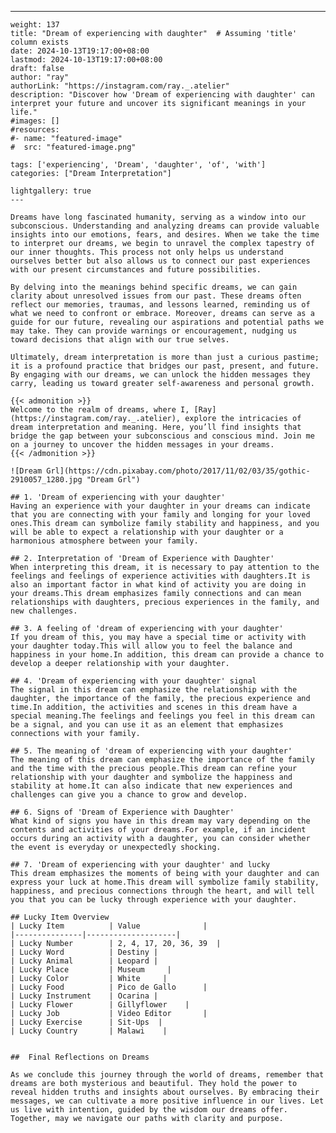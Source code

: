 ---
    weight: 137
    title: "Dream of experiencing with daughter"  # Assuming 'title' column exists
    date: 2024-10-13T19:17:00+08:00
    lastmod: 2024-10-13T19:17:00+08:00
    draft: false
    author: "ray"
    authorLink: "https://instagram.com/ray._.atelier"
    description: "Discover how 'Dream of experiencing with daughter' can interpret your future and uncover its significant meanings in your life."
    #images: []
    #resources:
    #- name: "featured-image"
    #  src: "featured-image.png"
    
    tags: ['experiencing', 'Dream', 'daughter', 'of', 'with']
    categories: ["Dream Interpretation"]
    
    lightgallery: true
    ---
    
    Dreams have long fascinated humanity, serving as a window into our subconscious. Understanding and analyzing dreams can provide valuable insights into our emotions, fears, and desires. When we take the time to interpret our dreams, we begin to unravel the complex tapestry of our inner thoughts. This process not only helps us understand ourselves better but also allows us to connect our past experiences with our present circumstances and future possibilities.
    
    By delving into the meanings behind specific dreams, we can gain clarity about unresolved issues from our past. These dreams often reflect our memories, traumas, and lessons learned, reminding us of what we need to confront or embrace. Moreover, dreams can serve as a guide for our future, revealing our aspirations and potential paths we may take. They can provide warnings or encouragement, nudging us toward decisions that align with our true selves.
    
    Ultimately, dream interpretation is more than just a curious pastime; it is a profound practice that bridges our past, present, and future. By engaging with our dreams, we can unlock the hidden messages they carry, leading us toward greater self-awareness and personal growth.
    
    {{< admonition >}}
    Welcome to the realm of dreams, where I, [Ray](https://instagram.com/ray._.atelier), explore the intricacies of dream interpretation and meaning. Here, you’ll find insights that bridge the gap between your subconscious and conscious mind. Join me on a journey to uncover the hidden messages in your dreams.
    {{< /admonition >}}
    
    ![Dream Grl](https://cdn.pixabay.com/photo/2017/11/02/03/35/gothic-2910057_1280.jpg "Dream Grl")
    
    ## 1. 'Dream of experiencing with your daughter'
    Having an experience with your daughter in your dreams can indicate that you are connecting with your family and longing for your loved ones.This dream can symbolize family stability and happiness, and you will be able to expect a relationship with your daughter or a harmonious atmosphere between your family.
    
    ## 2. Interpretation of 'Dream of Experience with Daughter'
    When interpreting this dream, it is necessary to pay attention to the feelings and feelings of experience activities with daughters.It is also an important factor in what kind of activity you are doing in your dreams.This dream emphasizes family connections and can mean relationships with daughters, precious experiences in the family, and new challenges.
    
    ## 3. A feeling of 'dream of experiencing with your daughter'
    If you dream of this, you may have a special time or activity with your daughter today.This will allow you to feel the balance and happiness in your home.In addition, this dream can provide a chance to develop a deeper relationship with your daughter.
    
    ## 4. 'Dream of experiencing with your daughter' signal
    The signal in this dream can emphasize the relationship with the daughter, the importance of the family, the precious experience and time.In addition, the activities and scenes in this dream have a special meaning.The feelings and feelings you feel in this dream can be a signal, and you can use it as an element that emphasizes connections with your family.
    
    ## 5. The meaning of 'dream of experiencing with your daughter'
    The meaning of this dream can emphasize the importance of the family and the time with the precious people.This dream can refine your relationship with your daughter and symbolize the happiness and stability at home.It can also indicate that new experiences and challenges can give you a chance to grow and develop.
    
    ## 6. Signs of 'Dream of Experience with Daughter'
    What kind of signs you have in this dream may vary depending on the contents and activities of your dreams.For example, if an incident occurs during an activity with a daughter, you can consider whether the event is everyday or unexpectedly shocking.
    
    ## 7. 'Dream of experiencing with your daughter' and lucky
    This dream emphasizes the moments of being with your daughter and can express your luck at home.This dream will symbolize family stability, happiness, and precious connections through the heart, and will tell you that you can be lucky through experience with your daughter.
    
    ## Lucky Item Overview
    | Lucky Item          | Value              |
    |---------------|--------------------|
    | Lucky Number        | 2, 4, 17, 20, 36, 39  |
    | Lucky Word          | Destiny |
    | Lucky Animal        | Leopard |
    | Lucky Place         | Museum     |
    | Lucky Color         | White     |
    | Lucky Food          | Pico de Gallo      |
    | Lucky Instrument    | Ocarina |
    | Lucky Flower        | Gillyflower    |
    | Lucky Job           | Video Editor       |
    | Lucky Exercise      | Sit-Ups  |
    | Lucky Country       | Malawi    |
    
    
    ##  Final Reflections on Dreams
    
    As we conclude this journey through the world of dreams, remember that dreams are both mysterious and beautiful. They hold the power to reveal hidden truths and insights about ourselves. By embracing their messages, we can cultivate a more positive influence in our lives. Let us live with intention, guided by the wisdom our dreams offer. Together, may we navigate our paths with clarity and purpose.
    
